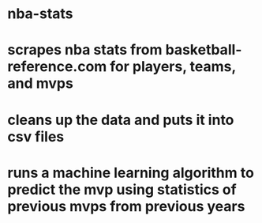 # nba-stats
# scrapes nba stats from basketball-reference.com for players, teams, and mvps
# cleans up the data and puts it into csv files
# runs a machine learning algorithm to predict the mvp using statistics of previous mvps from previous years
